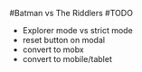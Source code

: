 #Batman vs The Riddlers
#TODO
- Explorer mode vs strict mode
- reset button on modal
- convert to mobx
- convert to mobile/tablet
